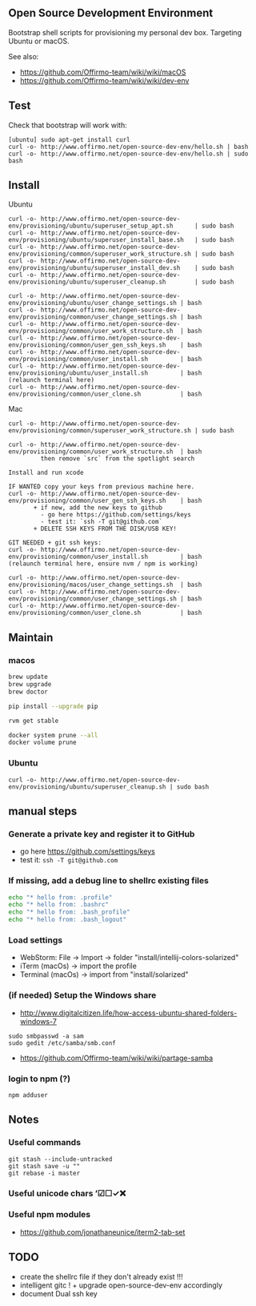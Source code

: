 ## Open Source Development Environment

Bootstrap shell scripts for provisioning my personal dev box. Targeting Ubuntu or macOS.

See also:
* https://github.com/Offirmo-team/wiki/wiki/macOS
* https://github.com/Offirmo-team/wiki/wiki/dev-env


## Test
Check that bootstrap will work with:
```
[ubuntu] sudo apt-get install curl
curl -o- http://www.offirmo.net/open-source-dev-env/hello.sh | bash
curl -o- http://www.offirmo.net/open-source-dev-env/hello.sh | sudo bash
```


## Install

Ubuntu

```
curl -o- http://www.offirmo.net/open-source-dev-env/provisioning/ubuntu/superuser_setup_apt.sh      | sudo bash
curl -o- http://www.offirmo.net/open-source-dev-env/provisioning/ubuntu/superuser_install_base.sh   | sudo bash
curl -o- http://www.offirmo.net/open-source-dev-env/provisioning/common/superuser_work_structure.sh | sudo bash
curl -o- http://www.offirmo.net/open-source-dev-env/provisioning/ubuntu/superuser_install_dev.sh    | sudo bash
curl -o- http://www.offirmo.net/open-source-dev-env/provisioning/ubuntu/superuser_cleanup.sh        | sudo bash

curl -o- http://www.offirmo.net/open-source-dev-env/provisioning/ubuntu/user_change_settings.sh | bash
curl -o- http://www.offirmo.net/open-source-dev-env/provisioning/common/user_change_settings.sh | bash
curl -o- http://www.offirmo.net/open-source-dev-env/provisioning/common/user_work_structure.sh  | bash
curl -o- http://www.offirmo.net/open-source-dev-env/provisioning/common/user_gen_ssh_keys.sh    | bash
curl -o- http://www.offirmo.net/open-source-dev-env/provisioning/common/user_install.sh         | bash
curl -o- http://www.offirmo.net/open-source-dev-env/provisioning/ubuntu/user_install.sh         | bash
(relaunch terminal here)
curl -o- http://www.offirmo.net/open-source-dev-env/provisioning/common/user_clone.sh           | bash
```

Mac

```
curl -o- http://www.offirmo.net/open-source-dev-env/provisioning/common/superuser_work_structure.sh | sudo bash

curl -o- http://www.offirmo.net/open-source-dev-env/provisioning/common/user_work_structure.sh  | bash
         then remove `src` from the spotlight search

Install and run xcode

IF WANTED copy your keys from previous machine here.
curl -o- http://www.offirmo.net/open-source-dev-env/provisioning/common/user_gen_ssh_keys.sh    | bash
       + if new, add the new keys to github
         - go here https://github.com/settings/keys
         - test it: `ssh -T git@github.com`
       + DELETE SSH KEYS FROM THE DISK/USB KEY!

GIT NEEDED + git ssh keys:
curl -o- http://www.offirmo.net/open-source-dev-env/provisioning/common/user_install.sh         | bash
(relaunch terminal here, ensure nvm / npm is working)

curl -o- http://www.offirmo.net/open-source-dev-env/provisioning/macos/user_change_settings.sh  | bash
curl -o- http://www.offirmo.net/open-source-dev-env/provisioning/common/user_change_settings.sh | bash
curl -o- http://www.offirmo.net/open-source-dev-env/provisioning/common/user_clone.sh           | bash
```


## Maintain

### macos

```bash
brew update
brew upgrade
brew doctor

pip install --upgrade pip

rvm get stable

docker system prune --all
docker volume prune
```



### Ubuntu

```
curl -o- http://www.offirmo.net/open-source-dev-env/provisioning/ubuntu/superuser_cleanup.sh | sudo bash
```


## manual steps

### Generate a private key and register it to GitHub
* go here https://github.com/settings/keys
* test it: `ssh -T git@github.com`


### If missing, add a debug line to shellrc existing files
```bash
echo "* hello from: .profile"
echo "* hello from: .bashrc"
echo "* hello from: .bash_profile"
echo "* hello from: .bash_logout"
```

### Load settings

* WebStorm: File -> Import -> folder "install/intellij-colors-solarized"
* iTerm (macOs) -> import the profile
* Terminal (macOs) -> import from "install/solarized"


### (if needed) Setup the Windows share
* http://www.digitalcitizen.life/how-access-ubuntu-shared-folders-windows-7
```
sudo smbpasswd -a sam
sudo gedit /etc/samba/smb.conf
```
* https://github.com/Offirmo-team/wiki/wiki/partage-samba

### login to npm (?)
```
npm adduser
```



## Notes

### Useful commands
```
git stash --include-untracked
git stash save -u ""
git rebase -i master
```

### Useful unicode chars ’☑☐✓❌

### Useful npm modules
* https://github.com/jonathaneunice/iterm2-tab-set


## TODO
* create the shellrc file if they don't already exist !!!
* intelligent gitc ! + upgrade open-source-dev-env accordingly
* document Dual ssh key

